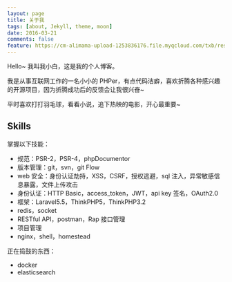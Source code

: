 ```yaml
---
layout: page
title: 关于我
tags: [about, Jekyll, theme, moon]
date: 2016-03-21
comments: false
feature: https://cm-alimama-upload-1253836176.file.myqcloud.com/txb/resource/156767360797.jpeg
---
```

Hello~ 我叫我小白，这是我的个人博客。

我是从事互联网工作的一名小小的 PHPer，有点代码洁癖，喜欢折腾各种感兴趣的开源项目，因为折腾成功后的反馈会让我很兴奋~

平时喜欢打打羽毛球，看看小说，追下热映的电影，开心最重要~

## Skills

掌握以下技能：
* 规范：PSR-2，PSR-4，phpDocumentor
* 版本管理：git，svn，git Flow
* web 安全：身份认证劫持，XSS，CSRF，授权逃避，sql 注入，异常敏感信息暴露，文件上传攻击
* 身份认证：HTTP Basic，access_token，JWT，api key 签名，OAuth2.0
* 框架：Laravel5.5，ThinkPHP5，ThinkPHP3.2
* redis，socket
* RESTful API，postman，Rap 接口管理
* 项目管理
* nginx，shell，homestead

正在捣鼓的东西：
* docker
* elasticsearch


